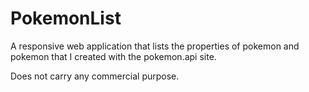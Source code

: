 # PokemonList
A responsive web application that lists the properties of pokemon and pokemon that I created with the pokemon.api site.

Does not carry any commercial purpose.
